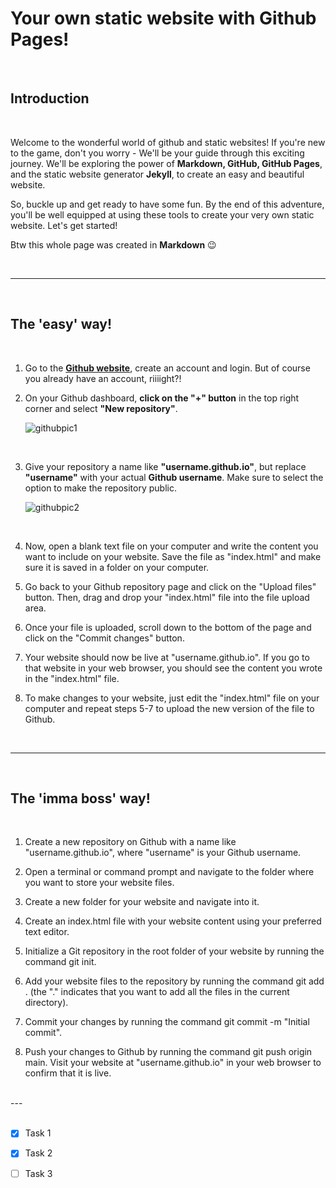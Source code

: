 # Your own static website with Github Pages!
<br>

## Introduction  
<br>

Welcome to the wonderful world of github and static websites! If you're new to the game, don't you worry - We'll be your guide through this exciting journey. We'll be exploring the power of **Markdown, GitHub, GitHub Pages**, and the static website generator **Jekyll**, to create an easy and beautiful website.  

So, buckle up and get ready to have some fun. By the end of this adventure, you'll be well equipped at using these tools to create your very own static website. Let's get started!  

Btw this whole page was created in **Markdown** 😉

<br>

---  
<br>

## The **'easy'** way!  

<br>


1. Go to the **[Github website][github]**, create an account and login. But of course you already have an account, riiiight?!

2. On your Github dashboard, **click on the "+" button** in the top right corner and select **"New repository"**.  
  
    ![githubpic1](githubpic1.png)

<br>

3. Give your repository a name like **"username.github.io"**, but replace **"username"** with your actual **Github username**. Make sure to select the option to make the repository public.  

    ![githubpic2](githubpic2.png)

<br>

4. Now, open a blank text file on your computer and write the content you want to include on your website. Save the file as "index.html" and make sure it is saved in a folder on your computer.

1. Go back to your Github repository page and click on the "Upload files" button. Then, drag and drop your "index.html" file into the file upload area.

1. Once your file is uploaded, scroll down to the bottom of the page and click on the "Commit changes" button.

1. Your website should now be live at "username.github.io". If you go to that website in your web browser, you should see the content you wrote in the "index.html" file.

1. To make changes to your website, just edit the "index.html" file on your computer and repeat steps 5-7 to upload the new version of the file to Github.  

<br>

---
<br>

## The **'imma boss'** way!  

<br>

1. Create a new repository on Github with a name like "username.github.io", where "username" is your Github username.  

2. Open a terminal or command prompt and navigate to the folder where you want to store your website files.  

3. Create a new folder for your website and navigate into it.  

4. Create an index.html file with your website content using your preferred text editor.  

5. Initialize a Git repository in the root folder of your website by running the command git init.  

6. Add your website files to the repository by running the command git add . (the "." indicates that you want to add all the files in the current directory).  

7. Commit your changes by running the command git commit -m "Initial commit".  

8. Push your changes to Github by running the command git push origin main.
Visit your website at "username.github.io" in your web browser to confirm that it is live.  
<br>
---
<br>
<br>


* [x] Task 1
* [x] Task 2
* [ ] Task 3



[github]: https://www.github.com/join
